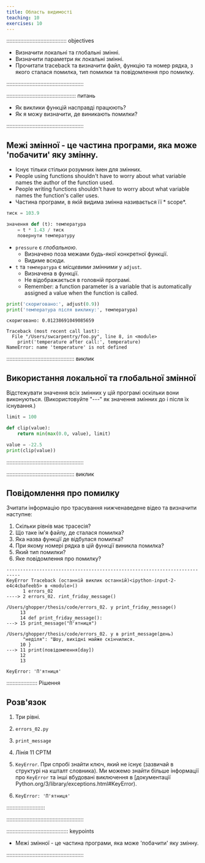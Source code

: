 ```yaml
---
title: Область видимості
teaching: 10
exercises: 10
---
```


::::::::::::::::::::::::::::::::::::::: objectives

- Визначити локальні та глобальні змінні.
- Визначити параметри як локальні змінні.
- Прочитати traceback та визначити файл, функцію та номер рядка, з якого сталася помилка, тип помилки та повідомлення про помилку.

::::::::::::::::::::::::::::::::::::::::::::::::::

::::::::::::::::::::::::::::::::::::::::::::: питань

- Як виклики функцій насправді працюють?
- Як я можу визначити, де виникають помилки?

::::::::::::::::::::::::::::::::::::::::::::::::::

## Межі змінної - це частина програми, яка може 'побачити' яку змінну.

- Існує тільки стільки розумних імен для змінних.
- People using functions shouldn't have to worry about
  what variable names the author of the function used.
- People writing functions shouldn't have to worry about
  what variable names the function's caller uses.
- Частина програми, в якій видима змінна називається її \* scope\*.

```python
тиск = 103.9

значення def (t): температура
    = t * 1.43 / тиск
    повернути температуру
```

- `pressure` є _глобальною_.
  - Визначено поза межами будь-якої конкретної функції.
  - Видиме всюди.
- `t` та `температура` є _місцевими змінними_ у `adjust`.
  - Визначена в функції.
  - Не відображається в головній програмі.
  - Remember: a function parameter is a variable
    that is automatically assigned a value when the function is called.

```python
print('скориговано:', adjust(0.9))
print('температура після виклику:', температура)
```

```output
скориговано: 0.01238691049085659
```

```error
Traceback (most recent call last):
  File "/Users/swcarpentry/foo.py", line 8, in <module>
    print('temperature after call:', temperature)
NameError: name 'temperature' is not defined
```

:::::::::::::::::::::::::::::::::::::::::::: виклик

## Використання локальної та глобальної змінної

Відстежувати значення всіх змінних у цій програмі оскільки вони виконуються.
(Використовуйте "---" як значення змінних до і після їх існування.)

```python
limit = 100

def clip(value):
    return min(max(0.0, value), limit)

value = -22.5
print(clip(value))
```

::::::::::::::::::::::::::::::::::::::::::::::::::

:::::::::::::::::::::::::::::::::::::::::::: виклик

## Повідомлення про помилку

Зчитати інформацію про трасування нижченаведене відео та визначити наступне:

1. Скільки рівнів має трасесія?
2. Що таке ім'я файлу, де сталася помилка?
3. Яка назва функції де відбулася помилка?
4. При якому номері рядка в цій функції виникла помилка?
5. Який тип помилки?
6. Яке повідомлення про помилку?

```error
---------------------------------------------------------------------------
KeyError Traceback (останній виклик останній)<ipython-input-2-e4c4cbafeeb5> в <module>()
      1 errors_02
----> 2 errors_02. rint_friday_message()

/Users/ghopper/thesis/code/errors_02. y print_friday_message()
     13
     14 def print_friday_message():
---> 15 print_message("П'ятниця")

/Users/ghopper/thesis/code/errors_02. y в print_message(день)
      "неділя": "Шоу, вихідні майже скінчилися.
     10 }
---> 11 print(повідомлення[day])
     12
     13

KeyError: 'П'ятниця'
```

:::::::::::::::::::: Рішення

## Розв'язок

1. Три рівні.

2. `errors_02.py`

3. `print_message`

4. Лінія 11 CPTM

5. `KeyError`. При спробі знайти ключ, який не існує (зазвичай в структурі
   на кшталт словника). Ми можемо знайти більше інформації про `KeyError` та інші вбудовані виключення
   в [документації Python.org/3/library/exceptions.html#KeyError).

6. `KeyError: 'П'ятниця'`

:::::::::::::::::::::::::

::::::::::::::::::::::::::::::::::::::::::::::::::

:::::::::::::::::::::::::::::::::::::::: keypoints

- Межі змінної - це частина програми, яка може 'побачити' яку змінну.

::::::::::::::::::::::::::::::::::::::::::::::::::
